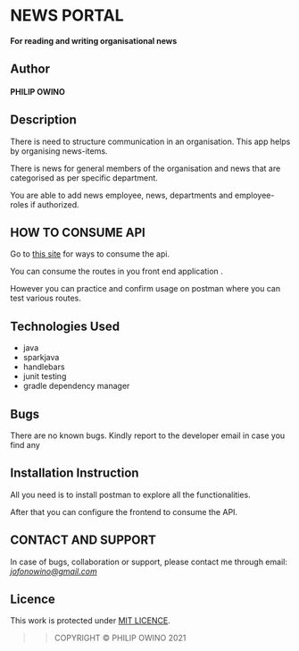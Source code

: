 # NEWS PORTAL

#### For reading and writing organisational news

## Author

#### PHILIP OWINO

## Description

There is need to structure communication in an organisation. This app helps by organising news-items.

There is news for general members of the organisation and news that are categorised as per specific department.

You are able to add news employee, news, departments and employee-roles if authorized.

## HOW TO CONSUME API

Go to [this site](https://mc-news-portal.herokuapp.com/) for ways to consume the api.

You can consume the routes in you front end application .

However you can practice and confirm usage on postman where you can test various routes.




## Technologies Used
- java
- sparkjava
- handlebars
- junit testing
- gradle dependency manager

## Bugs

There are no known bugs. Kindly report to the developer email in case you find any

## Installation Instruction

All you need is to install postman to explore all the functionalities.

After that you can configure the frontend to consume the API.

## CONTACT AND SUPPORT
In case of bugs, collaboration or support, please contact me through email: *jofonowino@gmail.com*

## Licence

This work is protected under [MIT LICENCE](LICENCE).

>>COPYRIGHT &copy; PHILIP OWINO 2021


